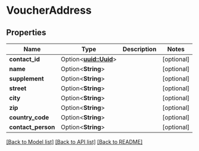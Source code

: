 # VoucherAddress

## Properties

Name | Type | Description | Notes
------------ | ------------- | ------------- | -------------
**contact_id** | Option<[**uuid::Uuid**](uuid::Uuid.md)> |  | [optional]
**name** | Option<**String**> |  | [optional]
**supplement** | Option<**String**> |  | [optional]
**street** | Option<**String**> |  | [optional]
**city** | Option<**String**> |  | [optional]
**zip** | Option<**String**> |  | [optional]
**country_code** | Option<**String**> |  | [optional]
**contact_person** | Option<**String**> |  | [optional]

[[Back to Model list]](../README.md#documentation-for-models) [[Back to API list]](../README.md#documentation-for-api-endpoints) [[Back to README]](../README.md)


